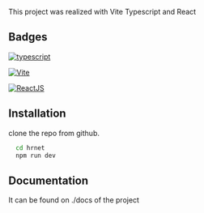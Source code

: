This project was realized with Vite Typescript and React

## Badges

[![typescript](https://img.shields.io/badge/TypeScript-007ACC?style=for-the-badge&logo=typescript&logoColor=white)](https://img.shields.io/badge/TypeScript-007ACC?style=for-the-badge&logo=typescript&logoColor=white)

[![Vite](https://img.shields.io/badge/Vite-B73BFE?style=for-the-badge&logo=vite&logoColor=FFD62E)](https://img.shields.io/badge/Vite-B73BFE?style=for-the-badge&logo=vite&logoColor=FFD62E)

[![ReactJS](https://img.shields.io/badge/React-20232A?style=for-the-badge&logo=react&logoColor=61DAFB)](https://img.shields.io/badge/React-20232A?style=for-the-badge&logo=react&logoColor=61DAFB)

## Installation

clone the repo from github.

```bash
  cd hrnet
  npm run dev
```

## Documentation

It can be found on ./docs of the project
